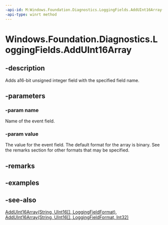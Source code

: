 ```yaml
---
-api-id: M:Windows.Foundation.Diagnostics.LoggingFields.AddUInt16Array(System.String,System.UInt16[])
-api-type: winrt method
---
```


<!-- Method syntax
public void AddUInt16Array(System.String name, System.UInt16[] value)
-->

# Windows.Foundation.Diagnostics.LoggingFields.AddUInt16Array

## -description
Adds a16-bit unsigned integer field with the specified field name.

## -parameters
### -param name
Name of the event field.

### -param value
The value for the event field. The default format for the array is binary. See the remarks section for other formats that may be specified.

## -remarks

## -examples

## -see-also
[AddUInt16Array(String, UInt16\[\], LoggingFieldFormat)](loggingfields_adduint16array_892288933.md), [AddUInt16Array(String, UInt16\[\], LoggingFieldFormat, Int32)](loggingfields_adduint16array_284099995.md)